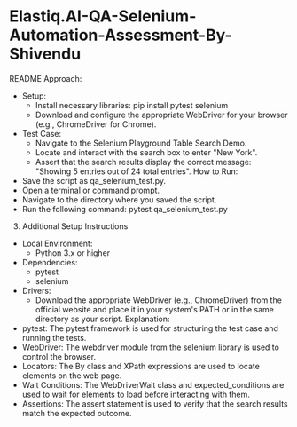 # Elastiq.AI-QA-Selenium-Automation-Assessment-By-Shivendu
README
Approach:
 * Setup:
   * Install necessary libraries: pip install pytest selenium
   * Download and configure the appropriate WebDriver for your browser (e.g., ChromeDriver for Chrome).
 * Test Case:
   * Navigate to the Selenium Playground Table Search Demo.
   * Locate and interact with the search box to enter "New York".
   * Assert that the search results display the correct message: "Showing 5 entries out of 24 total entries".
How to Run:
 * Save the script as qa_selenium_test.py.
 * Open a terminal or command prompt.
 * Navigate to the directory where you saved the script.
 * Run the following command: pytest qa_selenium_test.py
3. Additional Setup Instructions
 * Local Environment:
   * Python 3.x or higher
 * Dependencies:
   * pytest
   * selenium
 * Drivers:
   * Download the appropriate WebDriver (e.g., ChromeDriver) from the official website and place it in your system's PATH or in the same directory as your script.
Explanation:
 * pytest: The pytest framework is used for structuring the test case and running the tests.
 * WebDriver: The webdriver module from the selenium library is used to control the browser.
 * Locators: The By class and XPath expressions are used to locate elements on the web page.
 * Wait Conditions: The WebDriverWait class and expected_conditions are used to wait for elements to load before interacting with them.
 * Assertions: The assert statement is used to verify that the search results match the expected outcome.
